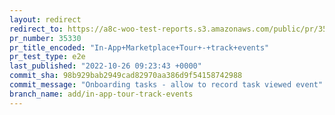 ```yaml
---
layout: redirect
redirect_to: https://a8c-woo-test-reports.s3.amazonaws.com/public/pr/35330/e2e/index.html
pr_number: 35330
pr_title_encoded: "In-App+Marketplace+Tour+-+track+events"
pr_test_type: e2e
last_published: "2022-10-26 09:23:43 +0000"
commit_sha: 98b929bab2949cad82970aa386d9f54158742988
commit_message: "Onboarding tasks - allow to record task viewed event"
branch_name: add/in-app-tour-track-events
---
```

